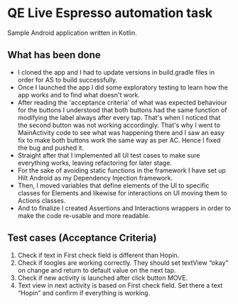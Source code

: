 # QE Live Espresso automation task
Sample Android application written in Kotlin.

## What has been done
* I cloned the app and I had to update versions in build.gradle files in order for AS to build successfully.
* Once I launched the app I did some exploratory testing to learn how the app works and to find what doesn't work.
* After reading the 'acceptance criteria' of what was expected behaviour for the buttons I understood that both buttons had the same function of modifying the label   always after every tap. That's when I noticed that the second button was not working accordingly. That's why I went to MainActivity code to see what was happening   there and I saw an easy fix to make both buttons work the same way as per AC. Hence I fixed the bug and pushed it.
* Straight after that I implemented all UI test cases to make sure everything works, leaving refactoring for later stage.
* For the sake of avoiding static functions in the framework I have set up Hilt Android as my Dependency Injection framework.
* Then, I moved variables that define elements of the UI to specific classes for Elements and likewise for interactions on UI moving them to Actions classes.
* And to finalize I created Assertions and Interactions wrappers in order to make the code re-usable and more readable.



## Test cases (Acceptance Criteria)
1. Check if text in First check field is different than Hopin.
2. Check if toogles are working correctly. They should set textView “okay” on change and return to default value on the next tap.
3. Check if new activity is launched after click button MOVE.
4. Text view in next activity is based on First check field. Set there a text “Hopin” and confirm if everything is working.
